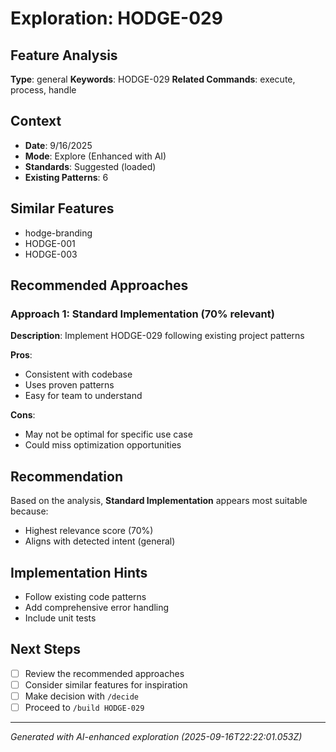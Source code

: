 # Exploration: HODGE-029

## Feature Analysis
**Type**: general
**Keywords**: HODGE-029
**Related Commands**: execute, process, handle


## Context
- **Date**: 9/16/2025
- **Mode**: Explore (Enhanced with AI)
- **Standards**: Suggested (loaded)
- **Existing Patterns**: 6


## Similar Features
- hodge-branding
- HODGE-001
- HODGE-003




## Recommended Approaches


### Approach 1: Standard Implementation (70% relevant)
**Description**: Implement HODGE-029 following existing project patterns

**Pros**:
- Consistent with codebase
- Uses proven patterns
- Easy for team to understand

**Cons**:
- May not be optimal for specific use case
- Could miss optimization opportunities


## Recommendation
Based on the analysis, **Standard Implementation** appears most suitable because:
- Highest relevance score (70%)
- Aligns with detected intent (general)


## Implementation Hints
- Follow existing code patterns
- Add comprehensive error handling
- Include unit tests

## Next Steps
- [ ] Review the recommended approaches
- [ ] Consider similar features for inspiration
- [ ] Make decision with `/decide`
- [ ] Proceed to `/build HODGE-029`

---
*Generated with AI-enhanced exploration (2025-09-16T22:22:01.053Z)*
